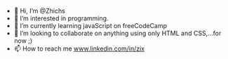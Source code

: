 - 👋 Hi, I’m @Zhichs
- 👀 I’m interested in programming.
- 🌱 I’m currently learning javaScript on freeCodeCamp
- 💞️ I’m looking to collaborate on anything using only HTML and CSS,...for now ;)
- 📫 How to reach me  www.linkedin.com/in/zix

<!---
Zhichs is a ✨ special ✨ repository because its `README.md` (this file) appears on your GitHub profile.
You can click the Preview link to take a look at your changes.
--->
